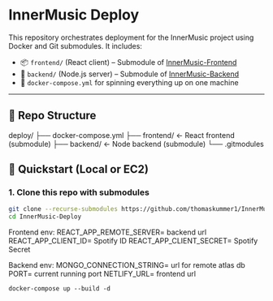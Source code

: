 # InnerMusic Deploy

This repository orchestrates deployment for the InnerMusic project using Docker and Git submodules. It includes:

- 📦 `frontend/` (React client) – Submodule of [InnerMusic-Frontend](https://github.com/your-username/InnerMusic-Frontend)
- 🔧 `backend/` (Node.js server) – Submodule of [InnerMusic-Backend](https://github.com/your-username/InnerMusic-Backend)
- 🐳 `docker-compose.yml` for spinning everything up on one machine

---

## 🧱 Repo Structure

deploy/
├── docker-compose.yml
├── frontend/ ← React frontend (submodule)
├── backend/ ← Node backend (submodule)
└── .gitmodules

## 🚀 Quickstart (Local or EC2)

### 1. Clone this repo with submodules

```bash
git clone --recurse-submodules https://github.com/thomaskummer1/InnerMusic-Deploy.git
cd InnerMusic-Deploy
```

Frontend env:
REACT_APP_REMOTE_SERVER= backend url
REACT_APP_CLIENT_ID= Spotify ID
REACT_APP_CLIENT_SECRET= Spotify Secret

Backend env:
MONGO_CONNECTION_STRING= url for remote atlas db
PORT= current running port
NETLIFY_URL= frontend url

```
docker-compose up --build -d
```
